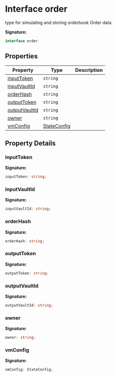 
# Interface order

type for simulating and storing orderbook Order data

<b>Signature:</b>

```typescript
interface order 
```

## Properties

|  Property | Type | Description |
|  --- | --- | --- |
|  [inputToken](./order.md#inputToken-property) | `string` |  |
|  [inputVaultId](./order.md#inputVaultId-property) | `string` |  |
|  [orderHash](./order.md#orderHash-property) | `string` |  |
|  [outputToken](./order.md#outputToken-property) | `string` |  |
|  [outputVaultId](./order.md#outputVaultId-property) | `string` |  |
|  [owner](./order.md#owner-property) | `string` |  |
|  [vmConfig](./order.md#vmConfig-property) | [StateConfig](./stateconfig.md) |  |

## Property Details

<a id="inputToken-property"></a>

### inputToken

<b>Signature:</b>

```typescript
inputToken: string;
```

<a id="inputVaultId-property"></a>

### inputVaultId

<b>Signature:</b>

```typescript
inputVaultId: string;
```

<a id="orderHash-property"></a>

### orderHash

<b>Signature:</b>

```typescript
orderHash: string;
```

<a id="outputToken-property"></a>

### outputToken

<b>Signature:</b>

```typescript
outputToken: string;
```

<a id="outputVaultId-property"></a>

### outputVaultId

<b>Signature:</b>

```typescript
outputVaultId: string;
```

<a id="owner-property"></a>

### owner

<b>Signature:</b>

```typescript
owner: string;
```

<a id="vmConfig-property"></a>

### vmConfig

<b>Signature:</b>

```typescript
vmConfig: StateConfig;
```
